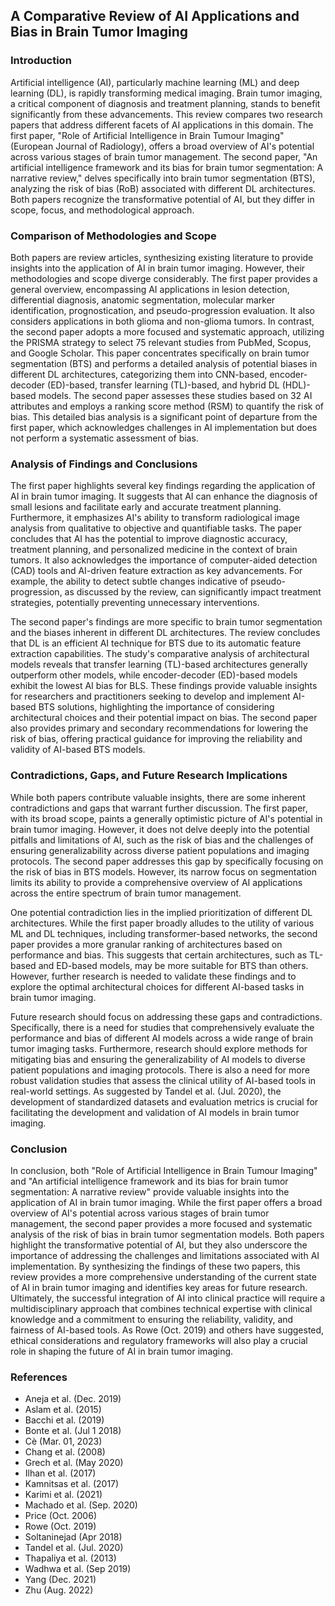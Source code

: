 ## A Comparative Review of AI Applications and Bias in Brain Tumor Imaging

### Introduction

Artificial intelligence (AI), particularly machine learning (ML) and deep learning (DL), is rapidly transforming medical imaging. Brain tumor imaging, a critical component of diagnosis and treatment planning, stands to benefit significantly from these advancements. This review compares two research papers that address different facets of AI applications in this domain. The first paper, "Role of Artificial Intelligence in Brain Tumour Imaging" (European Journal of Radiology), offers a broad overview of AI's potential across various stages of brain tumor management. The second paper, "An artificial intelligence framework and its bias for brain tumor segmentation: A narrative review," delves specifically into brain tumor segmentation (BTS), analyzing the risk of bias (RoB) associated with different DL architectures. Both papers recognize the transformative potential of AI, but they differ in scope, focus, and methodological approach.

### Comparison of Methodologies and Scope

Both papers are review articles, synthesizing existing literature to provide insights into the application of AI in brain tumor imaging. However, their methodologies and scope diverge considerably. The first paper provides a general overview, encompassing AI applications in lesion detection, differential diagnosis, anatomic segmentation, molecular marker identification, prognostication, and pseudo-progression evaluation. It also considers applications in both glioma and non-glioma tumors. In contrast, the second paper adopts a more focused and systematic approach, utilizing the PRISMA strategy to select 75 relevant studies from PubMed, Scopus, and Google Scholar. This paper concentrates specifically on brain tumor segmentation (BTS) and performs a detailed analysis of potential biases in different DL architectures, categorizing them into CNN-based, encoder-decoder (ED)-based, transfer learning (TL)-based, and hybrid DL (HDL)-based models. The second paper assesses these studies based on 32 AI attributes and employs a ranking score method (RSM) to quantify the risk of bias. This detailed bias analysis is a significant point of departure from the first paper, which acknowledges challenges in AI implementation but does not perform a systematic assessment of bias.

### Analysis of Findings and Conclusions

The first paper highlights several key findings regarding the application of AI in brain tumor imaging. It suggests that AI can enhance the diagnosis of small lesions and facilitate early and accurate treatment planning. Furthermore, it emphasizes AI's ability to transform radiological image analysis from qualitative to objective and quantifiable tasks. The paper concludes that AI has the potential to improve diagnostic accuracy, treatment planning, and personalized medicine in the context of brain tumors. It also acknowledges the importance of computer-aided detection (CAD) tools and AI-driven feature extraction as key advancements. For example, the ability to detect subtle changes indicative of pseudo-progression, as discussed by the review, can significantly impact treatment strategies, potentially preventing unnecessary interventions.

The second paper's findings are more specific to brain tumor segmentation and the biases inherent in different DL architectures. The review concludes that DL is an efficient AI technique for BTS due to its automatic feature extraction capabilities. The study's comparative analysis of architectural models reveals that transfer learning (TL)-based architectures generally outperform other models, while encoder-decoder (ED)-based models exhibit the lowest AI bias for BLS. These findings provide valuable insights for researchers and practitioners seeking to develop and implement AI-based BTS solutions, highlighting the importance of considering architectural choices and their potential impact on bias. The second paper also provides primary and secondary recommendations for lowering the risk of bias, offering practical guidance for improving the reliability and validity of AI-based BTS models.

### Contradictions, Gaps, and Future Research Implications

While both papers contribute valuable insights, there are some inherent contradictions and gaps that warrant further discussion. The first paper, with its broad scope, paints a generally optimistic picture of AI's potential in brain tumor imaging. However, it does not delve deeply into the potential pitfalls and limitations of AI, such as the risk of bias and the challenges of ensuring generalizability across diverse patient populations and imaging protocols. The second paper addresses this gap by specifically focusing on the risk of bias in BTS models. However, its narrow focus on segmentation limits its ability to provide a comprehensive overview of AI applications across the entire spectrum of brain tumor management.

One potential contradiction lies in the implied prioritization of different DL architectures. While the first paper broadly alludes to the utility of various ML and DL techniques, including transformer-based networks, the second paper provides a more granular ranking of architectures based on performance and bias. This suggests that certain architectures, such as TL-based and ED-based models, may be more suitable for BTS than others. However, further research is needed to validate these findings and to explore the optimal architectural choices for different AI-based tasks in brain tumor imaging.

Future research should focus on addressing these gaps and contradictions. Specifically, there is a need for studies that comprehensively evaluate the performance and bias of different AI models across a wide range of brain tumor imaging tasks. Furthermore, research should explore methods for mitigating bias and ensuring the generalizability of AI models to diverse patient populations and imaging protocols. There is also a need for more robust validation studies that assess the clinical utility of AI-based tools in real-world settings. As suggested by Tandel et al. (Jul. 2020), the development of standardized datasets and evaluation metrics is crucial for facilitating the development and validation of AI models in brain tumor imaging.

### Conclusion

In conclusion, both "Role of Artificial Intelligence in Brain Tumour Imaging" and "An artificial intelligence framework and its bias for brain tumor segmentation: A narrative review" provide valuable insights into the application of AI in brain tumor imaging. While the first paper offers a broad overview of AI's potential across various stages of brain tumor management, the second paper provides a more focused and systematic analysis of the risk of bias in brain tumor segmentation models. Both papers highlight the transformative potential of AI, but they also underscore the importance of addressing the challenges and limitations associated with AI implementation. By synthesizing the findings of these two papers, this review provides a more comprehensive understanding of the current state of AI in brain tumor imaging and identifies key areas for future research. Ultimately, the successful integration of AI into clinical practice will require a multidisciplinary approach that combines technical expertise with clinical knowledge and a commitment to ensuring the reliability, validity, and fairness of AI-based tools. As Rowe (Oct. 2019) and others have suggested, ethical considerations and regulatory frameworks will also play a crucial role in shaping the future of AI in brain tumor imaging.

### References

*   Aneja et al. (Dec. 2019)
*   Aslam et al. (2015)
*   Bacchi et al. (2019)
*   Bonte et al. (Jul 1 2018)
*   Cè (Mar. 01, 2023)
*   Chang et al. (2008)
*   Grech et al. (May 2020)
*   Ilhan et al. (2017)
*   Kamnitsas et al. (2017)
*   Karimi et al. (2021)
*   Machado et al. (Sep. 2020)
*   Price (Oct. 2006)
*   Rowe (Oct. 2019)
*   Soltaninejad (Apr 2018)
*   Tandel et al. (Jul. 2020)
*   Thapaliya et al. (2013)
*   Wadhwa et al. (Sep 2019)
*   Yang (Dec. 2021)
*   Zhu (Aug. 2022)